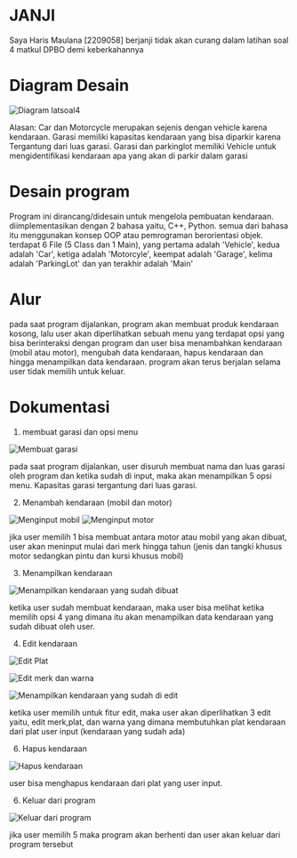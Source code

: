 # JANJI #
Saya Haris Maulana [2209058] berjanji tidak akan curang dalam latihan soal 4 matkul DPBO demi keberkahannya

# Diagram Desain #
![Diagram latsoal4](https://github.com/harismln22/LP4DPBO2024C1/assets/159020670/b2379d7f-5cd6-4b49-bac8-89fac3d1925a)

Alasan: Car dan Motorcycle merupakan sejenis dengan vehicle karena kendaraan. Garasi memiliki kapasitas kendaraan yang bisa diparkir karena Tergantung dari luas garasi. Garasi dan parkinglot memiliki Vehicle untuk mengidentifikasi kendaraan apa yang akan di parkir dalam garasi

# Desain program #
Program ini dirancang/didesain untuk mengelola pembuatan kendaraan. diimplementasikan dengan 2 bahasa yaitu,  C++, Python. semua dari bahasa itu menggunakan konsep OOP atau pemrograman berorientasi objek. terdapat 6 File (5 Class dan 1 Main), yang pertama adalah 'Vehicle', kedua adalah 'Car', ketiga adalah 'Motorcyle', keempat adalah 'Garage', kelima adalah 'ParkingLot' dan yan terakhir adalah 'Main'

# Alur #
pada saat program dijalankan, program akan membuat produk kendaraan kosong, lalu user akan diperlihatkan sebuah menu yang terdapat opsi yang bisa berinteraksi dengan program dan user bisa menambahkan kendaraan (mobil atau motor), mengubah data kendaraan, hapus kendaraan dan hingga menampilkan data kendaraan. program akan terus berjalan selama user tidak memilih untuk keluar.

# Dokumentasi #

1. membuat garasi dan opsi menu

![Membuat garasi](https://github.com/harismln22/LP4DPBO2024C1/assets/159020670/683709bf-1959-493d-a61b-0a171b2e7df1)

pada saat program dijalankan, user disuruh membuat nama dan luas garasi oleh program dan ketika sudah di input, maka akan menampilkan 5 opsi menu. Kapasitas garasi tergantung dari luas garasi.



2. Menambah kendaraan (mobil dan motor)

![Menginput mobil](https://github.com/harismln22/LP4DPBO2024C1/assets/159020670/3d30f378-4bf3-4b42-8daf-86b69e519b62)
![Menginput motor](https://github.com/harismln22/LP4DPBO2024C1/assets/159020670/3ef75e67-6807-459c-8f86-7ebc697180b6)

jika user memilih 1 bisa membuat antara motor atau mobil yang akan dibuat, user akan meninput mulai dari merk hingga tahun (jenis dan tangki khusus motor sedangkan pintu dan kursi khusus mobil)

3. Menampilkan kendaraan

![Menampilkan kendaraan yang sudah dibuat](https://github.com/harismln22/LP4DPBO2024C1/assets/159020670/36eca95c-1839-4389-b8fd-670c7471c478)

ketika user sudah membuat kendaraan, maka user bisa melihat ketika memilih opsi 4 yang dimana itu akan menampilkan data kendaraan yang sudah dibuat oleh user.

4. Edit kendaraan

![Edit Plat](https://github.com/harismln22/LP4DPBO2024C1/assets/159020670/fa5ebf2a-ebb8-4b92-8d06-8cdb458f0c59)

![Edit merk dan warna](https://github.com/harismln22/LP4DPBO2024C1/assets/159020670/cb9cff6b-524c-4831-9fe9-70168397b4be)

![Menampilkan kendaraan yang sudah di edit](https://github.com/harismln22/LP4DPBO2024C1/assets/159020670/03d758de-5ba7-49c2-b291-be0430fad5d9)

ketika user memilih untuk fitur edit, maka user akan diperlihatkan 3 edit yaitu, edit merk,plat, dan warna yang dimana membutuhkan plat kendaraan dari plat user input (kendaraan yang sudah ada)

6. Hapus kendaraan

![Hapus kendaraan](https://github.com/harismln22/LP4DPBO2024C1/assets/159020670/64042e18-7f76-40e8-8247-e249165cb9f6)

user bisa menghapus kendaraan dari plat yang user input.

6. Keluar dari program

![Keluar dari program](https://github.com/harismln22/LP4DPBO2024C1/assets/159020670/64fc8e43-9574-4b7a-94a9-da309244c0df)

jika user memilih 5 maka program akan berhenti dan user akan keluar dari program tersebut








